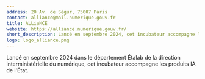 ```yaml
---
address: 20 Av. de Ségur, 75007 Paris
contact: alliance@mail.numerique.gouv.fr
title: ALLiaNCE
website: https://alliance.numerique.gouv.fr/
short_description: Lancé en septembre 2024, cet incubateur accompagne les produits IA de l'État
logo: logo_alliance.png
---
```

 Lancé en septembre 2024 dans le département Étalab de la direction interministérielle du numérique, cet incubateur accompagne les produits IA de l'État.

